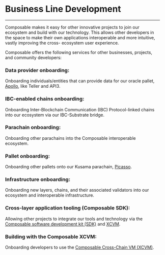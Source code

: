 # Business Line Development

---

Composable makes it easy for other innovative projects to join our ecosystem and build with our technology. This allows other developers in the space to make their own applications interoperable and more intuitive, vastly improving the cross- ecosystem user experience.

Composable offers the following services for other businesses, projects, and community developers:

### Data provider onboarding:

Onboarding individuals/entities that can provide data for our oracle pallet, [Apollo](../products/apollo-overview.md), like Teller and API3. 

### IBC-enabled chains onboarding:

Onboarding Inter-Blockchain Communication (IBC) Protocol-linked chains into our ecosystem via our IBC-Substrate bridge. 

### Parachain onboarding:

Onboarding other parachains into the Composable interoperable ecosystem. 

### Pallet onboarding:

Onboarding other pallets onto our Kusama parachain, [Picasso](../parachains/picasso-parachain-overview.md). 

### Infrastructure onboarding:

Onboarding new layers, chains, and their associated validators into our ecosystem and interoperable infrastructure. 

### Cross-layer application tooling (Composable SDK):

Allowing other projects to integrate our tools and technology via the [Composable software development kit (SDK)](../developer-guides/composable-sdk.md) and [XCVM](../products/cross-chain-virtual-machine.md). 

### Building with the Composable XCVM:

Onboarding developers to use the [Composable Cross-Chain VM (XCVM)](../products/cross-chain-virtual-machine.md).